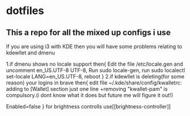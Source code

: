 # dotfiles
## This a repo for all the mixed up configs i use
If you are using i3 with KDE then you will have some problems relating to kdewllet and dmenu

1.if dmenu shows no locale support then{
Edit the file /etc/locale.gen and uncomment en_US.UTF-8 UTF-8, Run sudo locale-gen, run sudo localectl set-locale LANG=en_US.UTF-8, reboot
}
2.if kdewllet is deleting(for some reason) your logins in brave then{
edit file ~/.kde/share/config/kwalletrc: adding to [Wallet] section just one line
+removing "kwallet-pam" is compulsory.(i dont know what it does but future me will figure it out!)

Enabled=false
}
for brightness controlls use[[brightness-controller]]
